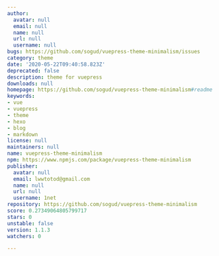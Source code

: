 ```yaml
---
author:
  avatar: null
  email: null
  name: null
  url: null
  username: null
bugs: https://github.com/sogud/vuepress-theme-minimalism/issues
category: theme
date: '2020-05-22T09:40:58.823Z'
deprecated: false
description: theme for vuepress
downloads: null
homepage: https://github.com/sogud/vuepress-theme-minimalism#readme
keywords:
- vue
- vuepress
- theme
- hexo
- blog
- markdown
license: null
maintainers: null
name: vuepress-theme-minimalism
npm: https://www.npmjs.com/package/vuepress-theme-minimalism
publisher:
  avatar: null
  email: lwwtotod@gmail.com
  name: null
  url: null
  username: 1net
repository: https://github.com/sogud/vuepress-theme-minimalism
score: 0.27349064805799717
stars: 0
unstable: false
version: 1.1.3
watchers: 0

---
```


